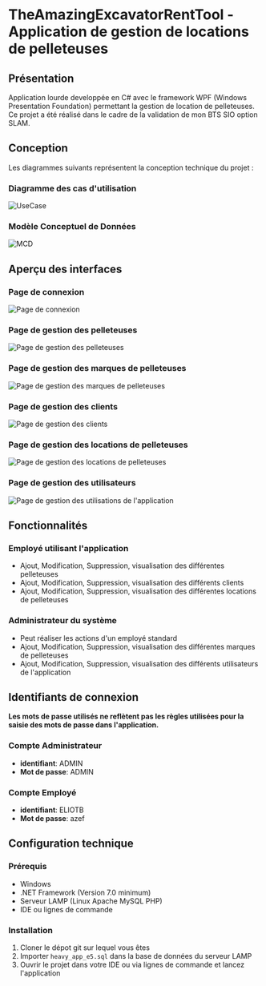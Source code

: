 # TheAmazingExcavatorRentTool - Application de gestion de locations de pelleteuses

## Présentation

Application lourde developpée en C# avec le framework WPF (Windows Presentation Foundation) permettant la gestion de location de pelleteuses. Ce projet a été réalisé dans le cadre de la validation de mon BTS SIO option SLAM.

## Conception

Les diagrammes suivants représentent la conception technique du projet :

### Diagramme des cas d'utilisation

![UseCase](https://github.com/quichetueuse/TheAmazingExcavatorRentTool/tree/master/ReadMeImages/USECASES.png)

### Modèle Conceptuel de Données

![MCD](https://github.com/quichetueuse/TheAmazingExcavatorRentTool/tree/master/ReadMeImages/MCD.png)


## Aperçu des interfaces

### Page de connexion

![Page de connexion](https://github.com/quichetueuse/TheAmazingExcavatorRentTool/tree/master/ReadMeImages/login.png)

### Page de gestion des pelleteuses

![Page de gestion des pelleteuses](https://github.com/quichetueuse/TheAmazingExcavatorRentTool/tree/master/ReadMeImages/pelleteuse-formulaire.png)

### Page de gestion des marques de pelleteuses

![Page de gestion des marques de pelleteuses](https://github.com/quichetueuse/TheAmazingExcavatorRentTool/tree/master/ReadMeImages/marque-formulaire.png)

### Page de gestion des clients

![Page de gestion des clients](https://github.com/quichetueuse/TheAmazingExcavatorRentTool/tree/master/ReadMeImages/customer-formulaire.png)

### Page de gestion des locations de pelleteuses

![Page de gestion des locations de pelleteuses](https://github.com/quichetueuse/TheAmazingExcavatorRentTool/tree/master/ReadMeImages/location-formulaire.png)

### Page de gestion des utilisateurs

![Page de gestion des utilisations de l'application](https://github.com/quichetueuse/TheAmazingExcavatorRentTool/tree/master/ReadMeImages/utilisateur-formulaire3.png)

## Fonctionnalités

### Employé utilisant l'application

- Ajout, Modification, Suppression, visualisation des différentes pelleteuses
- Ajout, Modification, Suppression, visualisation des différents clients
- Ajout, Modification, Suppression, visualisation des différentes locations de pelleteuses

### Administrateur du système

- Peut réaliser les actions d'un employé standard
- Ajout, Modification, Suppression, visualisation des différentes marques de pelleteuses
- Ajout, Modification, Suppression, visualisation des différents utilisateurs de l'application

## Identifiants de connexion

**Les mots de passe utilisés ne reflètent pas les règles utilisées pour la saisie des mots de passe dans l'application.**

### Compte Administrateur

- **identifiant**: ADMIN
- **Mot de passe**: ADMIN

### Compte Employé

- **identifiant**: ELIOTB
- **Mot de passe**: azef

## Configuration technique

### Prérequis

- Windows
- .NET Framework (Version 7.0 minimum)
- Serveur LAMP (Linux Apache MySQL PHP)
- IDE ou lignes de commande

### Installation

1. Cloner le dépot git sur lequel vous êtes
2. Importer `heavy_app_e5.sql` dans la base de données du serveur LAMP
3. Ouvrir le projet dans votre IDE ou via lignes de commande et lancez l'application
